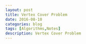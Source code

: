 ```yaml
---
layout: post
title: Vertex Cover Problem
date: 2016-08-10
categories: blog
tags: [Algorithms,Notes]
description: Vertex Cover Problem
---
```

